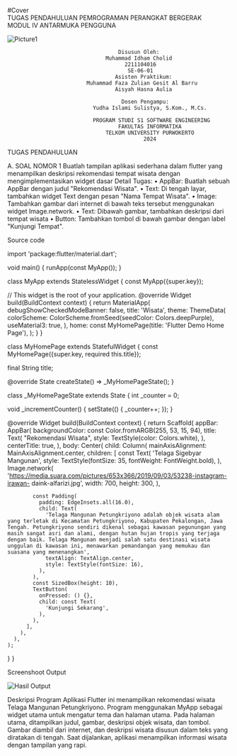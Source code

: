 #Cover                                
                                      TUGAS PENDAHULUAN 
                                 PEMROGRAMAN PERANGKAT BERGERAK  
                                           MODUL IV 
                                     ANTARMUKA PENGGUNA 
                                     
![Picture1](https://github.com/user-attachments/assets/aa7012b5-09e9-4669-8a2f-d6d48de1c033)
                                       
                                       Disusun Oleh:
                                   Muhammad Idham Cholid
                                         2211104016
                                          SE-06-01
                                      Asisten Praktikum: 
                             Muhammad Faza Zulian Gesit Al Barru 
                                      Aisyah Hasna Aulia  

                                        Dosen Pengampu: 
                               Yudha Islami Sulistya, S.Kom., M.Cs. 

                               PROGRAM STUDI S1 SOFTWARE ENGINEERING 
                                       FAKULTAS INFORMATIKA 
                                   TELKOM UNIVERSITY PURWOKERTO 
                                               2024 

 
TUGAS PENDAHULUAN 
 
 
A. SOAL NOMOR 1 
Buatlah tampilan aplikasi sederhana dalam flutter yang menampilkan deskripsi rekomendasi tempat wisata dengan mengimplementasikan widget dasar Detail Tugas: 
•	AppBar: Buatlah sebuah AppBar dengan judul "Rekomendasi Wisata". 
•	Text: Di tengah layar, tambahkan widget Text dengan pesan "Nama Tempat Wisata". 
•	Image: Tambahkan gambar dari internet di bawah teks tersebut menggunakan widget Image.network. 
•	Text: Dibawah gambar, tambahkan deskripsi dari tempat wisata 
•	Button: Tambahkan tombol di bawah gambar dengan label "Kunjungi Tempat". 
 
Source code 
 
 import 'package:flutter/material.dart';

void main() {
  runApp(const MyApp());
}

class MyApp extends StatelessWidget {
  const MyApp({super.key});

  // This widget is the root of your application.
  @override
  Widget build(BuildContext context) {
    return MaterialApp(
      debugShowCheckedModeBanner: false,
      title: 'Wisata',
      theme: ThemeData(
        colorScheme: ColorScheme.fromSeed(seedColor: Colors.deepPurple),
        useMaterial3: true,
      ),
      home: const MyHomePage(title: 'Flutter Demo Home Page'),
    );
  }
}

class MyHomePage extends StatefulWidget {
  const MyHomePage({super.key, required this.title});

  final String title;

  @override
  State<MyHomePage> createState() => _MyHomePageState();
}

class _MyHomePageState extends State<MyHomePage> {
  int _counter = 0;

  void _incrementCounter() {
    setState(() {
      _counter++;
    });
  }

  @override
  Widget build(BuildContext context) {
    return Scaffold(
      appBar: AppBar(
        backgroundColor: const Color.fromARGB(255, 53, 15, 94),
        title: Text(
          "Rekomendasi Wisata",
          style: TextStyle(color: Colors.white),
        ),
        centerTitle: true,
      ),
      body: Center(
        child: Column(
          mainAxisAlignment: MainAxisAlignment.center,
          children: <Widget>[
            const Text(
              'Telaga Sigebyar Mangunan',
              style: TextStyle(fontSize: 35, fontWeight: FontWeight.bold),
            ),
            Image.network(
              'https://media.suara.com/pictures/653x366/2019/09/03/53238-instagram-irawan-   daink-alfarizi.jpg',
              width: 700,
              height: 300,
            ),

            const Padding(
              padding: EdgeInsets.all(16.0),
              child: Text(
                'Telaga Mangunan Petungkriyono adalah objek wisata alam yang terletak di Kecamatan Petungkriyono, Kabupaten Pekalongan, Jawa Tengah. Petungkriyono sendiri dikenal sebagai kawasan pegunungan yang masih sangat asri dan alami, dengan hutan hujan tropis yang terjaga dengan baik. Telaga Mangunan menjadi salah satu destinasi wisata unggulan di kawasan ini, menawarkan pemandangan yang memukau dan suasana yang menenangkan',
                textAlign: TextAlign.center,
                style: TextStyle(fontSize: 16),
              ),
            ),
            const SizedBox(height: 10),
            TextButton(
              onPressed: () {},
              child: const Text(
                'Kunjungi Sekarang',
              ),
            ),
          ],
        ),
      ),
    );
  }
}

Screenshoot Output  

 ![Hasil Output](https://github.com/user-attachments/assets/bf419df0-46d3-4e77-b643-ae4a74acca42)

  
Deskripsi Program 
Aplikasi Flutter ini menampilkan rekomendasi wisata Telaga Mangunan Petungkriyono. Program menggunakan MyApp sebagai widget utama untuk mengatur tema dan halaman utama. Pada halaman utama, ditampilkan judul, gambar, deskripsi objek wisata, dan tombol. Gambar diambil dari internet, dan deskripsi wisata disusun dalam teks yang diratakan di tengah. Saat dijalankan, aplikasi menampilkan informasi wisata dengan tampilan yang rapi. 


